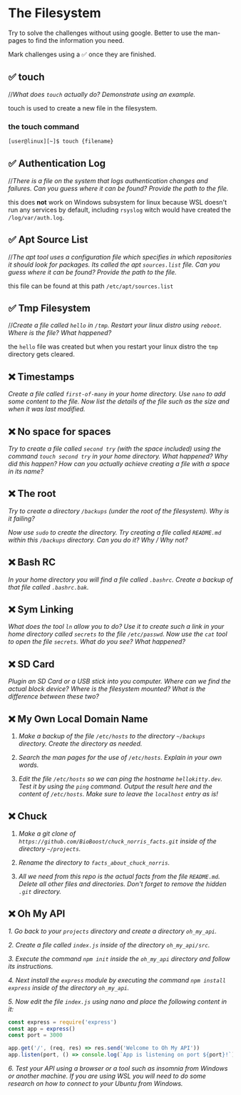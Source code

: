 
# The Filesystem

Try to solve the challenges without using google. Better to use the man-pages to find the information you need.

Mark challenges using a ✅ once they are finished.

## ✅ touch
//*What does `touch` actually do? Demonstrate using an example.*

touch is used to create a new file in the filesystem.

### the touch command
```sh
[user@linux][~]$ touch {filename}
```

## ✅ Authentication Log
//*There is a file on the system that logs authentication changes and failures. Can you guess where it can be found? Provide the path to the file.*

this does **not** work on Windows subsystem for linux because WSL doesn't run any services by default, including `rsyslog` witch would have created the `/log/var/auth.log`.

## ✅ Apt Source List
//*The apt tool uses a configuration file which specifies in which repositories it should look for packages. Its called the apt `sources.list` file. Can you guess where it can be found? Provide the path to the file.*

this file can be found at this path `/etc/apt/sources.list`

## ✅ Tmp Filesystem
//*Create a file called `hello` in `/tmp`. Restart your linux distro using `reboot`. Where is the file? What happened?*

the `hello` file was created but when you restart your linux distro the `tmp`
directory gets cleared.

## ❌ Timestamps

*Create a file called `first-of-many` in your home directory. Use `nano` to add some content to the file. Now list the details of the file such as the size and when it was last modified.*

## ❌ No space for spaces

*Try to create a file called `second try` (with the space included) using the command `touch second try` in your home directory. What happened? Why did this happen? How can you actually achieve creating a file with a space in its name?*

## ❌ The root

*Try to create a directory `/backups` (under the root of the filesystem). Why is it failing?*

*Now use `sudo` to create the directory. Try creating a file called `README.md` within this `/backups` directory. Can you do it? Why / Why not?*

## ❌ Bash RC

*In your home directory you will find a file called `.bashrc`. Create a backup of that file called `.bashrc.bak`.*

## ❌ Sym Linking

*What does the tool `ln` allow you to do? Use it to create such a link in your home directory called `secrets` to the file `/etc/passwd`. Now use the `cat` tool to open the file `secrets`. What do you see? What happened?*

## ❌ SD Card

*Plugin an SD Card or a USB stick into you computer. Where can we find the actual block device? Where is the filesystem mounted? What is the difference between these two?*

## ❌ My Own Local Domain Name

1. *Make a backup of the file `/etc/hosts` to the directory `~/backups` directory. Create the directory as needed.*

2. *Search the man pages for the use of `/etc/hosts`. Explain in your own words.*

3. *Edit the file `/etc/hosts` so we can ping the hostname `hellokitty.dev`. Test it by using the `ping` command. Output the result here and the content of `/etc/hosts`. Make sure to leave the `localhost` entry as is!*

## ❌ Chuck

1. *Make a git clone of `https://github.com/BioBoost/chuck_norris_facts.git` inside of the directory `~/projects`.*

2. *Rename the directory to `facts_about_chuck_norris`.*

3. *All we need from this repo is the actual facts from the file `README.md`. Delete all other files and directories. Don't forget to remove the hidden `.git` directory.*


## ❌ Oh My API

*1. Go back to your `projects` directory and create a directory `oh_my_api`.*

*2. Create a file called `index.js` inside of the directory `oh_my_api/src`.*

*3. Execute the command `npm init` inside the `oh_my_api` directory and follow its instructions.*

*4. Next install the `express` module by executing the command `npm install express` inside of the directory `oh_my_api`.*

*5. Now edit the file `index.js` using nano and place the following content in it:*

```js
const express = require('express')
const app = express()
const port = 3000

app.get('/', (req, res) => res.send('Welcome to Oh My API'))
app.listen(port, () => console.log(`App is listening on port ${port}!`))
```

*6. Test your API using a browser or a tool such as insomnia from Windows or another machine. If you are using WSL you will need to do some research on how to connect to your Ubuntu from Windows.*
